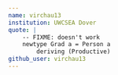 ```yaml
---
name: virchau13
institution: UWCSEA Dover
quote: |
    -- FIXME: doesn't work
    newtype Grad a = Person a
        deriving (Productive)
github_user: virchau13
---
```


